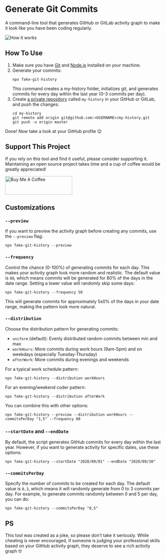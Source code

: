 # Generate Git Commits

A command-line tool that generates GitHub or GitLab activity graph to make it look like you have been coding regularly.

<img src="https://dl.dropboxusercontent.com/s/q2iinti6v0zbhzs/contributions.gif?dl=0" alt="How it works" />

## How To Use

1. Make sure you have [Git](https://git-scm.com/book/en/v2/Getting-Started-Installing-Git) and
   [Node.js](https://nodejs.org/en/download/) installed on your machine.
2. Generate your commits:
   ```shell script
   npx fake-git-history
   ```
   This command creates a my-history folder, initializes git, and generates commits for every day within the last year (0-3 commits per day).
3. Create [a private repository](https://github.com/new) called `my-history` in your GitHub or GitLab, and push the changes:
   ```shell script
   cd my-history
   git remote add origin git@github.com:<USERNAME>/my-history.git
   git push -u origin master
   ```

Done! Now take a look at your GitHub profile 😉
## Support This Project

If you rely on this tool and find it useful, please consider supporting it. Maintaining an open source project takes time and a cup of coffee would be greatly appreciated!

<a href="https://www.buymeacoffee.com/artiebits" target="_blank"><img src="https://cdn.buymeacoffee.com/buttons/v2/default-yellow.png" alt="Buy Me A Coffee" style="height: 60px !important;width: 217px !important;" ></a>

## Customizations

### `--preview`

If you want to preview the activity graph before creating any commits, use the `--preview` flag:

```shell script
npx fake-git-history --preview
```

### `--frequency`

Control the chance (0-100%) of generating commits for each day. This makes your activity graph look more random and realistic.
The default value is `80`, which means commits will be generated for 80% of the days in the date range. Setting a lower value will randomly skip some days:

```shell script
npx fake-git-history --frequency 50
```

This will generate commits for approximately 5s0% of the days in your date range, making the pattern look more natural.

### `--distribution`

Choose the distribution pattern for generating commits:

- `uniform` (default): Evenly distributed random commits between min and max
- `workHours`: More commits during work hours (9am-5pm) and on weekdays (especially Tuesday-Thursday)
- `afterWork`: More commits during evenings and weekends

For a typical work schedule pattern:

```shell script
npx fake-git-history --distribution workHours
```

For an evening/weekend coder pattern:

```shell script
npx fake-git-history --distribution afterWork
```

You can combine this with other options:

```shell script
npx fake-git-history --preview --distribution workHours --commitsPerDay "1,5" --frequency 80
```

### `--startDate` and `--endDate`

By default, the script generates GitHub commits for every day within the last year.
However, if you want to generate activity for specific dates, use these options:

```shell script
npx fake-git-history --startDate "2020/09/01" --endDate "2020/09/30"
```

### `--commitsPerDay`

Specify the number of commits to be created for each day.
The default value is `0,3`, which means it will randomly generate from 0 to 3 commits per day. For example, to generate commits randomly between 0 and 5 per day, you can do:

```shell script
npx fake-git-history --commitsPerDay "0,5"
```

## PS

This tool was created as a joke, so please don't take it seriously. While cheating is never encouraged, if someone is judging your professional skills based on your GitHub activity graph, they deserve to see a rich activity graph 🤓
